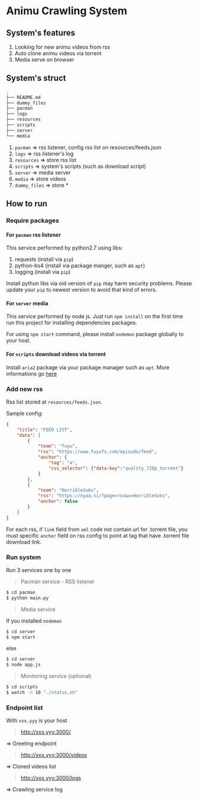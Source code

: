 # Animu Crawling System

## System's features

1. Looking for new animu videos from rss
2. Auto clone animu videos via torrent
3. Media serve on browser

## System's struct

```bash
.
├── README.md
├── dummy_files
├── pacman
├── logs
├── resources
├── scripts
├── server   
└── media
```

1. `pacman`       => rss listener, config rss list on resources/feeds.json
2. `logs`         => rss listener's log
3. `resources`    => store rss list
4. `scripts`      => system's scripts (such as download script)
5. `server`       => media server
6. `media`        => store videos
7. `dummy_files`  => store *

## How to run

### Require packages

#### For `pacman` rss listener

This service performed by python2.7 using libs:

1. requests (install via `pip`)
2. python-bs4 (install via package manger, such as `apt`)
3. logging (install via `pip`)

Install python libs via old version of `pip` may harm security problems. Please update your `pip` to newest version to avoid that kind of errors.

#### For `server` media

This service performed by node js. Just run `npm install` on the first time run this project for installing dependencies packages.

For using `npm start` command, please install `nodemon` package globally to your host.

#### For `scripts` download videos via torrent

Install `aria2` package via your package manager such as `apt`. More informations go [here](https://aria2.github.io/)

### Add new rss

Rss list stored at `resources/feeds.json`.

Sample config:

```json
{
    "title": "FEED LIST",
    "data": [
        {
            "team": "fuyu",
            "rss": "https://www.fuyufs.com/episode/feed",
            "anchor": {
                "tag": "a",
                "css_selector": {"data-key":"quality_720p_torrent"}
            }
        },
        {
            "team": "HorribleSubs",
            "rss": "https://nyaa.si/?page=rss&u=HorribleSubs",
            "anchor": false
        }
    ]
}
```

For each rss, if `link` field from `xml` code not contain url for .torrent file, you must specific `anchor` field on rss config to point at tag that have .torrent file download link.

### Run system

Run 3 services one by one

> Pacman service - RSS listener

```bash
$ cd pacman
$ python main.py
```

>  Media service

If you installed `nodemon`

```bash
$ cd server
$ npm start
```

else

```bash
$ cd server
$ node app.js
```

> Monitoring service (optional)

```bash
$ cd scripts
$ watch -n 10 "./status.sh"
```

### Endpoint list

With `xxx.yyy` is your host

> http://xxx.yyy:3000/

=> Greeting endpoint

> http://xxx.yyy:3000/videos

=> Cloned videos list

> http://xxx.yyy:3000/logs

=> Crawling service log
